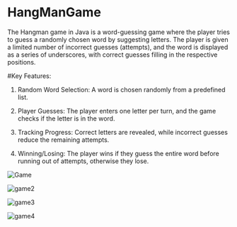 # HangManGame

The Hangman game in Java is a word-guessing game where the player tries to guess a randomly chosen word by suggesting letters. The player is given a limited number of incorrect guesses (attempts), and the word is displayed as a series of underscores, with correct guesses filling in the respective positions.

#Key Features:
1. Random Word Selection: A word is chosen randomly from a predefined list.

2. Player Guesses: The player enters one letter per turn, and the game checks if the letter is in the word.

3. Tracking Progress: Correct letters are revealed, while incorrect guesses reduce the remaining attempts.

4. Winning/Losing: The player wins if they guess the entire word before running out of attempts, otherwise they lose.

![Game](https://github.com/user-attachments/assets/53e48acd-d85e-418b-a339-24f5f4c9e8f1)

![game2](https://github.com/user-attachments/assets/8992abf7-a9e5-40fb-a29a-38d148eaf46c)

![game3](https://github.com/user-attachments/assets/4fae1c3e-a865-47da-8446-71c6b2cb3882)


![game4](https://github.com/user-attachments/assets/ba131da9-b899-4be4-83ad-24111291a3b2)



